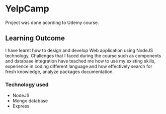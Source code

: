 # YelpCamp

Project was done acording to Udemy course.

## Learning Outcome

I have learnt how to design and develop Web application using NodeJS technology. Challenges that I faced during the course such as components and database integration have teached me how to use my existing skills, experience in coding different language and how effectively search for fresh knowledge, analyze packages documentation.

### Technology used
* NodeJS
* Mongo database
* Express
